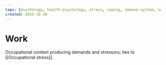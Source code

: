 ```yaml
---
tags: [psychology, health-psychology, stress, coping, immune-system, social-support, personality]
created: 2025-10-20
---
```

# Work

Occupational context producing demands and stressors; ties to [[Occupational stress]].
